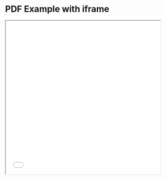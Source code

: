<!DOCTYPE html>
<html>
  <head>
    <title>Title of the document</title>
  </head>
  <body>
    <h1>PDF Example with iframe</h1>
    <iframe src="/nye.pdf" width="100%" height="500px">
    </iframe>
  </body>
</html>
